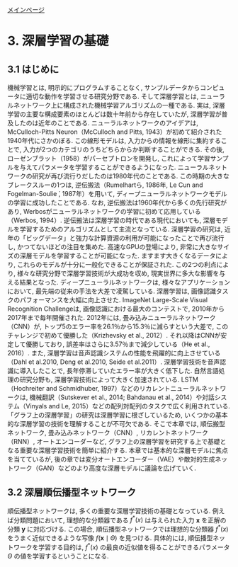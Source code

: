 [メインページ](../index.markdown)

# 3. 深層学習の基礎
## 3.1 はじめに

機械学習とは, 明示的にプログラムすることなく,
サンプルデータからコンピュータに適切な動作を学習させる研究分野である.
そして深層学習とは,
ニューラルネットワーク上に構成された機械学習アルゴリズムの一種である.
実は, 深層学習の主要な構成要素のほとんどは数十年前から存在していたが,
深層学習が普及したのは近年のことである.
ニューラルネットワークのアイデアは, McCulloch-Pitts Neuron（McCulloch
and Pitts, 1943）が初めて紹介された1940年代にさかのぼる.
この線形モデルは, 入力からの情報を線形に集約することで,
入力が2つのカテゴリのうちどちらからか判断することができる. その後,
ローゼンブラット（1958）がパーセプトロンを開発し,
これによって学習サンプルを与えてパラメータを学習することができるようになった.
ニューラルネットワークの研究が再び流行りだしたのは1980年代のことである.
この時期の大きなブレークスルーの1つは, 逆伝搬法（Rumelhartら, 1986年, Le
Cun and Fogelman-Soulie ́, 1987年）を用いて,
ディープニューラルネットワークモデルの学習に成功したことである. なお,
逆伝搬法は1960年代から多くの先行研究があり,
Werbosがニューラルネットワークの学習に初めて応用している（Werbos,
1994）. 逆伝搬法は深層学習の時代である現代においても,
深層モデルを学習するためのアルゴリズムとして主流となっている.
深層学習の研究は,
近年の「ビッグデータ」と強力な計算資源の利用が可能になったことで再び流行し,
かつてないほどの注目を集めた. 高速なGPUの登場により,
非常に大きなサイズの深層モデルを学習することが可能になった.
ますます大きくなるデータにより,
これらのモデルが十分に一般化できることが保証された. この2つの利点により,
様々な研究分野で深層学習技術が大成功を収め,
現実世界に多大な影響を与える結果となった.
ディープニューラルネットワークは, 様々なアプリケーションにおいて,
最先端の従来の手法を大差で凌駕している. 深層学習は,
画像認識タスクのパフォーマンスを大幅に向上させた. ImageNet Large-Scale
Visual Recognition Challengeは, 画像認識における最大のコンテストで,
2010年から2017年まで毎年開催された. 2012年には,
畳み込みニューラルネットワーク（CNN）が,
トップ5のエラー率を26.1％から15.3％に減らすという大差で,
このチャレンジで初めて優勝した（Krizhevsky et al., 2012）.
それ以降はCNNが安定して優勝しており,
誤差率はさらに3.57％まで減少している（He et al., 2016）. また,
深層学習は音声認識システムの性能を飛躍的に向上させている（Dahl et
al.2010, Deng et al.2010, Seide et al.2011）.
深層学習技術を音声認識に導入したことで,
長年停滞していたエラー率が大きく低下した. 自然言語処理の研究分野も,
深層学習技術によって大きく加速されている. LSTM（Hochreiter and
Schmidhuber, 1997）などのリカレントニューラルネットワークは,
機械翻訳（Sutskever et al., 2014; Bahdanau et al.,
2014）や対話システム（Vinyals and Le,
2015）などの配列対配列のタスクで広く利用されている.
「グラフ上の深層学習」の研究は深層学習に根ざしているため,
いくつかの基本的な深層学習の技術を理解することが不可欠である.
そこで本章では, 順伝搬型ネットワーク, 畳み込みネットワーク（CNN）,
リカレントネットワーク（RNN）, オートエンコーダーなど,
グラフ上の深層学習を研究する上で基礎となる重要な深層学習技術を簡単に紹介する.
本章では基本的な深層モデルに焦点を当てているが,
後の章では変分オートエンコーダー（VAE）や敵対的生成ネットワーク（GAN）などのより高度な深層モデルに議論を広げていく.

## 3.2 深層順伝播型ネットワーク

順伝播型ネットワークは, 多くの重要な深層学習技術の基礎となっている.
例えば分類問題において,
理想的な分類器である $f^{\ast}(x)$ は与えられた入力 $\mathbf{x}$ を正解の分類 $\mathbf{y}$ に対応づける.
この場合,
順伝播型ネットワークでは理想的な分類器 $f^{\ast}(x)$ をうまく近似できるような写像 $f(\mathbf{x} \mid \Theta)$ を見つける.
具体的には, 順伝播型ネットワークを学習する目的は,
 $f^{\ast}(x)$ の最良の近似値を得ることができるパラメータ $\Theta$ の値を学習するということになる.
